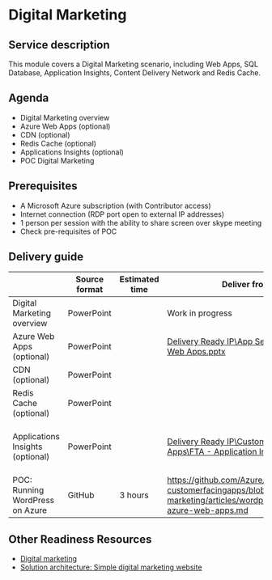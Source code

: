 # Digital Marketing

## Service description

This module covers a Digital Marketing scenario, including Web Apps, SQL Database, Application Insights, Content Delivery Network and Redis Cache. 


## Agenda

* Digital Marketing overview
* Azure Web Apps (optional)
* CDN (optional)
* Redis Cache (optional)
* Applications Insights (optional)
* POC Digital Marketing


## Prerequisites

*	A Microsoft Azure subscription (with Contributor access)
*	Internet connection (RDP port open to external IP addresses)
*	1 person per session with the ability to share screen over skype meeting
*	Check pre-requisites of POC


## Delivery guide

|                                   | Source format | Estimated time  | Deliver from    | Readiness Resources   |
| -------------                     | ------------- | -------------   | -------------   | -------------         |
| Digital Marketing overview        | PowerPoint    |                 | Work in progress| Work in progress      |
| Azure Web Apps (optional)         | PowerPoint    |                 | [Delivery Ready IP\App Services\FTA - Web Apps.pptx](https://microsoft.sharepoint.com/:p:/t/fasttrackforazure/CE/EU21ANR_K9lKrb7AOHEwQ-IByTZMHKgoC9zIrIInwLUUsA?e=UcZ0SJ) | [Azure Web Apps TTT](https://msit.microsoftstream.com/video/33d852d8-3218-4981-8c12-1393059d1f1b) |
| CDN (optional)                    | PowerPoint    |                 |                 |                       |
| Redis Cache (optional)            | PowerPoint    |                 |                 | [Redis Cache TTT](https://msit.microsoftstream.com/video/a8066a16-af47-44ad-8335-d83cf2b60e3e) |
| Applications Insights (optional)  | PowerPoint    |                 | [Delivery Ready IP\Customer Facing Apps\FTA - Application Insights.pptx](https://microsoft.sharepoint.com/teams/fasttrackforazure/CE/Shared%20Documents/Forms/AllItems.aspx?RootFolder=%2Fteams%2Ffasttrackforazure%2FCE%2FShared%20Documents%2FDelivery%20Ready%20IP%2FCustomer%20Facing%20Apps&FolderCTID=0x0120004142D6306BFD4A4E9C0E1C8ABF7FC84D) | [Application Insights TTT](https://msit.microsoftstream.com/video/234450bd-7d2e-48a8-83da-2a7251adb61b), [TECH-DEV308](https://digital.microsoftready.com/FY18/Session/TECH-DEV308) |
| POC: Running WordPress on Azure   | GitHub        |  3 hours        | https://github.com/Azure/fta-customerfacingapps/blob/master/digital-marketing/articles/wordpress-on-azure-web-apps.md |                       |


## Other Readiness Resources

* [Digital marketing](https://azure.microsoft.com/en-us/solutions/digital-marketing/)
* [Solution architecture: Simple digital marketing website](https://azure.microsoft.com/en-us/solutions/architecture/digital-marketing-smb/)
